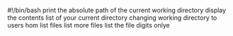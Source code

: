 #!/bin/bash
print the absolute path of the current working directory
display the contents list of your current directory
changing working directory to users hom
list files
list more files
list the file digits onlye

